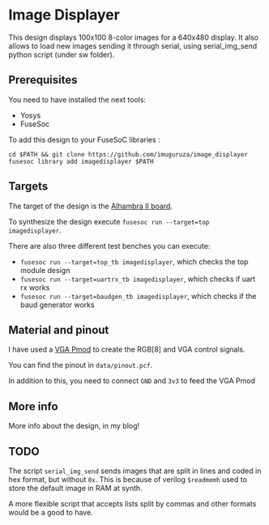 # Image Displayer

This design displays 100x100 8-color images for a 640x480 display.
It also allows to load new images sending it through serial, using
serial_img_send python script (under sw folder).

## Prerequisites

You need to have installed the next tools:
- Yosys
- FuseSoc

To add this design to your FuseSoC libraries :
```
cd $PATH && git clone https://github.com/imuguruza/image_displayer
fusesoc library add imagedisplayer $PATH
```

## Targets

The target of the design is the [Alhambra II board](https://alhambrabits.com/alhambra/).

To synthesize the design execute `fusesoc run --target=top imagedisplayer`.

There are also three different test benches you can execute:

-  `fusesoc run --target=top_tb imagedisplayer`, which checks the top module design
-  `fusesoc run --target=uartrx_tb imagedisplayer`, which checks if uart rx works
-  `fusesoc run --target=baudgen_tb imagedisplayer`, which checks if the baud generator
    works

## Material and pinout

I have used a [VGA Pmod](https://store.digilentinc.com/pmod-vga-video-graphics-array/) to create the RGB[8] and VGA control signals.

You can find the pinout in `data/pinout.pcf`.

In addition to this, you need to connect `GND` and `3v3` to feed the VGA Pmod

## More info

More info about the design, in my blog!

## TODO

The script `serial_img_send` sends images that are split in lines and coded in hex format, but without `0x`. This is because of verilog `$readmemh` used to store the
default image in RAM at synth.

A more flexible script that accepts lists split by commas and other formats would be
a good to have.
